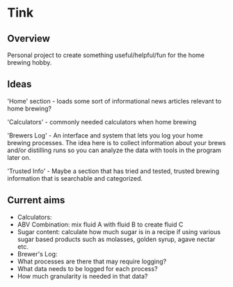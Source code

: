# Tink

## Overview

Personal project to create something useful/helpful/fun for the home brewing hobby.

## Ideas

'Home' section - loads some sort of informational news articles relevant to home brewing?

'Calculators' - commonly needed calculators when home brewing

'Brewers Log' - An interface and system that lets you log your home brewing processes. The idea here is to collect information about your brews and/or distilling runs so you can analyze the data with tools in the program later on.

'Trusted Info' - Maybe a section that has tried and tested, trusted brewing information that is searchable and categorized.

## Current aims

- Calculators:
- ABV Combination: mix fluid A with fluid B to create fluid C
- Sugar content: calculate how much sugar is in a recipe if using various sugar based products such as molasses, golden syrup, agave nectar etc.
- Brewer's Log:
- What processes are there that may require logging?
- What data needs to be logged for each process?
- How much granularity is needed in that data?
